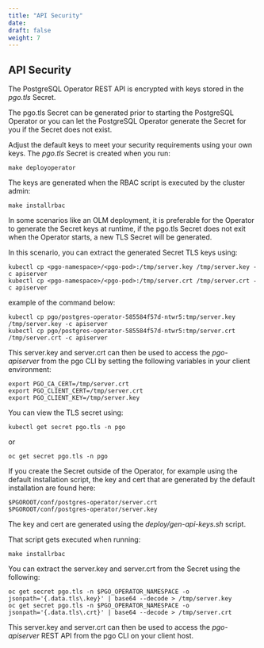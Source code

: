 ```yaml
---
title: "API Security"
date:
draft: false
weight: 7
---
```


## API Security

The PostgreSQL Operator REST API is encrypted with keys stored in the *pgo.tls* Secret.  

The pgo.tls Secret can be generated prior to starting the PostgreSQL Operator or you can let the PostgreSQL Operator generate the Secret for you if the Secret
does not exist.

Adjust the default keys to meet your security requirements using your own keys.  The *pgo.tls* Secret is created when you run:

    make deployoperator

The keys are generated when the RBAC script is executed by the cluster admin:

    make installrbac

In some scenarios like an OLM deployment, it is preferable for the Operator to generate the Secret keys at runtime, if the pgo.tls Secret does not exit when the Operator starts, a new TLS Secret will be generated.

In this scenario, you can extract the generated Secret TLS keys using:

    kubectl cp <pgo-namespace>/<pgo-pod>:/tmp/server.key /tmp/server.key -c apiserver
    kubectl cp <pgo-namespace>/<pgo-pod>:/tmp/server.crt /tmp/server.crt -c apiserver
    
example of the command below:
    
    kubectl cp pgo/postgres-operator-585584f57d-ntwr5:tmp/server.key /tmp/server.key -c apiserver
    kubectl cp pgo/postgres-operator-585584f57d-ntwr5:tmp/server.crt /tmp/server.crt -c apiserver

This server.key and server.crt can then be used to access the *pgo-apiserver* from the pgo CLI by setting the following variables in your client environment:

    export PGO_CA_CERT=/tmp/server.crt
    export PGO_CLIENT_CERT=/tmp/server.crt
    export PGO_CLIENT_KEY=/tmp/server.key

You can view the TLS secret using:

    kubectl get secret pgo.tls -n pgo
or

    oc get secret pgo.tls -n pgo

If you create the Secret outside of the Operator, for example using the default installation script, the key and cert that are generated by the default installation are found here:

    $PGOROOT/conf/postgres-operator/server.crt 
    $PGOROOT/conf/postgres-operator/server.key 

The key and cert are generated using the *deploy/gen-api-keys.sh* script.

That script gets executed when running:

    make installrbac

You can extract the server.key and server.crt from the Secret using the following:

    oc get secret pgo.tls -n $PGO_OPERATOR_NAMESPACE -o jsonpath='{.data.tls\.key}' | base64 --decode > /tmp/server.key
    oc get secret pgo.tls -n $PGO_OPERATOR_NAMESPACE -o jsonpath='{.data.tls\.crt}' | base64 --decode > /tmp/server.crt

This server.key and server.crt can then be used to access the *pgo-apiserver* REST API from the pgo CLI on your client host.
